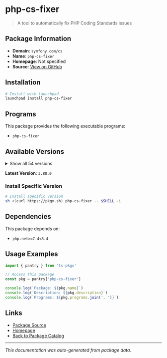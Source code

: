 # php-cs-fixer

> A tool to automatically fix PHP Coding Standards issues

## Package Information

- **Domain**: `symfony.com/cs`
- **Name**: `php-cs-fixer`
- **Homepage**: Not specified
- **Source**: [View on GitHub](https://github.com/pkgxdev/pantry/tree/main/projects/symfony.com/cs/package.yml)

## Installation

```bash
# Install with launchpad
launchpad install php-cs-fixer
```

## Programs

This package provides the following executable programs:

- `php-cs-fixer`

## Available Versions

<details>
<summary>Show all 54 versions</summary>

- `3.80.0`, `3.79.0`, `3.78.1`, `3.78.0`, `3.77.0`
- `3.76.0`, `3.75.0`, `3.74.0`, `3.73.1`, `3.73.0`
- `3.72.0`, `3.71.0`, `3.70.2`, `3.70.1`, `3.70.0`
- `3.69.1`, `3.69.0`, `3.68.5`, `3.68.4`, `3.68.3`
- `3.68.2`, `3.68.1`, `3.68.0`, `3.67.1`, `3.67.0`
- `3.66.2`, `3.66.1`, `3.66.0`, `3.65.0`, `3.64.0`
- `3.63.2`, `3.63.1`, `3.62.0`, `3.61.1`, `3.61.0`
- `3.60.0`, `3.59.3`, `3.59.2`, `3.59.1`, `3.59.0`
- `3.58.1`, `3.58.0`, `3.57.2`, `3.57.1`, `3.57.0`
- `3.56.2`, `3.56.1`, `3.56.0`, `3.55.0`, `3.54.0`
- `3.53.0`, `3.52.1`, `3.52.0`, `3.51.0`

</details>

**Latest Version**: `3.80.0`

### Install Specific Version

```bash
# Install specific version
sh <(curl https://pkgx.sh) php-cs-fixer -- $SHELL -i
```

## Dependencies

This package depends on:

- `php.net>=7.4<8.4`

## Usage Examples

```typescript
import { pantry } from 'ts-pkgx'

// Access this package
const pkg = pantry['php-cs-fixer']

console.log(`Package: ${pkg.name}`)
console.log(`Description: ${pkg.description}`)
console.log(`Programs: ${pkg.programs.join(', ')}`)
```

## Links

- [Package Source](https://github.com/pkgxdev/pantry/tree/main/projects/symfony.com/cs/package.yml)
- [Homepage](#)
- [Back to Package Catalog](../../../package-catalog.md)

---

*This documentation was auto-generated from package data.*
